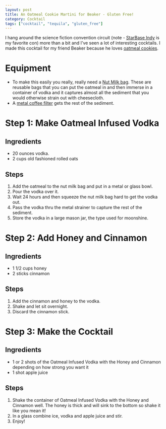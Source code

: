 ```yaml
---
layout: post
title: An Oatmeal Cookie Martini for Beaker - Gluten Free!
category: Cocktail
tags: ["cocktail", "tequila", "gluten_free"]
---
```

I hang around the science fiction convention circuit (note - [StarBase Indy](https://www.starbaseindy.org/) is my favorite con) more than a bit and I've seen a lot of interesting cocktails.  I made this cocktail for my friend Beaker because he loves [oatmeal cookies](https://fuzzyblog.io/recipes/desert/2019/04/28/oatmeal-raisin-cookies-for-beaker-and-max.html).

# Equipment

* To make this easily you really, really need a [Nut Milk bag](https://www.amazon.com/Home-Premium-Food-Grade-Almond/dp/B00158U8DU/).  These are reusable bags that you can put the oatmeal in and then immerse in a container of vodka and it captures almost all the sediment that you would otherwise strain out with cheesecloth.
* A [metal coffee filter](https://www.amazon.com/ORIGINAL-GOLDTONE-Reusable-Basket-style-Coffee/dp/B0067NB5J4) gets the rest of the sediment.

# Step 1: Make Oatmeal Infused Vodka

## Ingredients

* 20 ounces vodka.
* 2 cups old fashioned rolled oats

## Steps

1. Add the oatmeal to the nut milk bag and put in a metal or glass bowl.
2. Pour the vodka over it.
3. Wait 24 hours and then squeeze the nut milk bag hard to get the vodka out.
4. Pass the vodka thru the metal strainer to capture the rest of the sediment.
5. Store the vodka in a large mason jar, the type used for moonshine.

# Step 2: Add Honey and Cinnamon

## Ingredients

* 1 1/2 cups honey
* 2 sticks cinnamon

## Steps

1. Add the cinnamon and honey to the vodka.  
2. Shake and let sit overnight.
3. Discard the cinnamon stick.

# Step 3: Make the Cocktail

## Ingredients

* 1 or 2 shots of the Oatmeal Infused Vodka with the Honey and Cinnamon depending on how strong you want it 
* 1 shot apple juice

## Steps

1. Shake the container of Oatmeal Infused Vodka with the Honey and Cinnamon well.  The honey is thick and will sink to the bottom so shake it like you mean it!
2. In a glass combine ice, vodka and apple juice and stir.
3. Enjoy!
